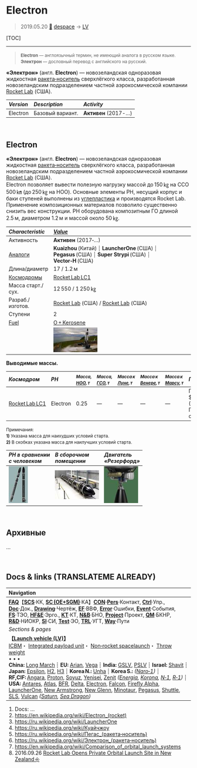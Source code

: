 # Electron
> 2019.05.20 [🚀](../index/index.md) [despace](index.md) → [LV](lv.md)

[TOC]

---

> <small>**Electron** — англоязычный термин, не имеющий аналога в русском языке. **Электрон** — дословный перевод с английского на русский.</small>

**«Электрон»** (англ. **Electron**) — новозеландская одноразовая жидкостная [ракета‑носитель](lv.md) сверхлёгкого класса, разработанная новозеландским подразделением частной аэрокосмической компании [Rocket Lab](contact/rocket_lab.md) (США).

|*Version*|*Description*|*Activity*|
|:--|:--|:--|
|Electron|Базовый вариант.|**Активен** (2017 ‑ …)|



<p style="page-break-after:always"> </p>

## Electron
**«Электрон»** (англ. **Electron**) — новозеландская одноразовая жидкостная [ракета‑носитель](lv.md) сверхлёгкого класса, разработанная новозеландским подразделением частной аэрокосмической компании [Rocket Lab](contact/rocket_lab.md) (США).  
Electron позволяет вывести полезную нагрузку массой до 150 ㎏ на ССО 500 ㎞ (до 250 ㎏ на НОО). Основные элементы РН, несущий корпус и баки ступеней выполнены из [углепластика](cfrp.md) и производятся Rocket Lab. Применение композиционных материалов позволило существенно снизить вес конструкции. РН оборудована композитным ГО длиной 2.5 м, диаметром 1.2 м и массой около 50 ㎏.

|*Characteristic*|*[Value](si.md)*|
|:--|:--|
|Активность|**Активен** (2017‑…)|
|[Аналоги](analogue.md)|**Kuaizhou** (Китай) ┊ **LauncherOne** (США) ┊ **Pegasus** (США) ┊ **Super Strypi** (США) ┊ **Vector‑H** (США)|
|Длина/диаметр|17 / 1.2 м|
|[Космодромы](spaceport.md)|[Rocket Lab LC1](spaceport.md)|
|Масса старт./сух.|12 550 / 1 250 ㎏|
|Разраб./изготов.|[Rocket Lab](contact/rocket_lab.md) (США) / [Rocket Lab](contact/rocket_lab.md) (США)|
|Ступени|2|
|[Fuel](fuel.md)|[O + Kerosene](o_plus.md)|
| |[![](f/lv/electron/electron_first_launch_thumb.jpg)](f/lv/electron/electron_first_launch.jpg)|

**Выводимые массы.**

|*Космодром*|*РН*|<small>*Масса,<br> [НОО](nnb.md), т*</small>|<small>*Масса,<br> [ГСО](nnb.md), т*</small>|<small>*Масса к<br> [Луне](moon.md), т*</small>|<small>*Масса к<br> [Венере](venus.md), т*</small>|<small>*Масса к<br> [Марсу](mars.md), т*</small>|*Примечания*|
|:--|:--|:--|:--|:--|:--|:--|:--|
|[Rocket Lab LC1](spaceport.md)|Electron|0.25|—|—|—|—|Пуск — $ 6 млн (2019 г);<br> ПН 1.99 % от ст.массы|

<small>Примечания:<br> **1)** Указана масса для наихудших условий старта.<br> **2)** В скобках указана масса для наилучших условий старта.</small>

|*РН в сравнении<br> с человеком*|*В сборочном<br> помещении*|*Двигатель<br> «Резерфорд»*|
|:--|:--|:--|
|[![](f/lv/electron/electron_and_human_2017_thumb.jpg)](f/lv/electron/electron_and_human_2017.webp)|[![](f/lv/electron/2017_04_thumb.jpg)](f/lv/electron/2017_04.jpg)|[![](f/lv/electron/electron_rocket_engine_5_thumb.jpg)](f/lv/electron/electron_rocket_engine_5.png)|



<p style="page-break-after:always"> </p>

## Архивные

…



<p style="page-break-after:always"> </p>

## Docs & links (TRANSLATEME ALREADY)
|Navigation|
|:--|
|**[FAQ](faq.md)**【**[SCS](scs.md)**·КК, **[SC (OE+SGM)](sc.md)**·КА】**[CON](contact.md)·[Pers](person.md)**·Контакт, **[Ctrl](control.md)**·Упр., **[Doc](doc.md)**·Док., **[Drawing](drawing.md)**·Чертёж, **[EF](ef.md)**·ВВФ, **[Error](error.md)**·Ошибки, **[Event](event.md)**·События, **[FS](fs.md)**·ТЭО, **[HF&E](hfe.md)**·Эрго., **[KT](kt.md)**·КТ, **[N&B](nnb.md)**·БНО, **[Project](project.md)**·Проект, **[QM](qm.md)**·БКНР, **[R&D](rnd.md)**·НИОКР, **[SI](si.md)**·СИ, **[Test](test.md)**·ЭО, **[TRL](trl.md)**·УГТ, **[Way](way.md)**·Пути|
|*Sections & pages*|
|**【[Launch vehicle (LV)](lv.md)】**<br> [ICBM](icbm.md)・ [Integrated payload unit](lv.md)・ [Non‑rocket spacelaunch](nrs.md)・ [Throw weight](throw_weight.md)<br>• • •<br> **China:** [Long March](long_march.md) ┊ **EU:** [Arian](arian.md), [Vega](vega.md) ┊ **India:** [GSLV](gslv.md), [PSLV](pslv.md) ┊ **Israel:** [Shavit](shavit.md) ┊ **Japan:** [Epsilon](epsilon.md), [H2](h2.md), [H3](h3.md) ┊ **Korea N.:** [Unha](unha.md) ┊ **Korea S.:** *([Naro‑1](naro_1.md))* ┊ **RF,CIF:** [Angara](angara.md), [Proton](proton.md), [Soyuz](soyuz.md), [Yenisei](yenisei.md), [Zenit](zenit.md) *([Energia](energia.md), [Korona](korona.md), [N‑1](n_1.md), [R‑1](r_7.md))* ┊ **USA:** [Antares](antares.md), [Atlas](atlas.md), [BFR](bfr.md), [Delta](delta.md), [Electron](electron.md), [Falcon](falcon.md), [Firefly Alpha](firefly_alpha.md), [LauncherOne](launcherone.md), [New Armstrong](new_armstrong.md), [New Glenn](new_glenn.md), [Minotaur](minotaur.md), [Pegasus](pegasus.md), [Shuttle](shuttle.md), [SLS](sls.md), [Vulcan](vulcan.md) *([Saturn](saturn_lv.md), [Sea Dragon](sea_dragon.md))*|

   1. Docs: …
   1. <https://en.wikipedia.org/wiki/Electron_(rocket)>
   1. <https://ru.wikipedia.org/wiki/LauncherOne>
   1. <https://ru.wikipedia.org/wiki/Куайчжоу>
   1. <https://ru.wikipedia.org/wiki/Пегас_(ракета‑носитель)>
   1. <https://ru.wikipedia.org/wiki/Электрон_(ракета‑носитель)>
   1. <https://en.wikipedia.org/wiki/Comparison_of_orbital_launch_systems>
   1. 2016.09.26 [Rocket Lab Opens Private Orbital Launch Site in New Zealand ⎆](https://www.space.com/34195-rocket-lab-opens-private-launch-site-new-zealand.html)
